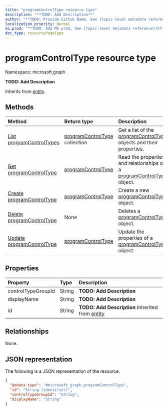 ```yaml
---
title: "programControlType resource type"
description: "**TODO: Add Description**"
author: "**TODO: Provide Github Name. See [topic-level metadata reference](https://msgo.azurewebsites.net/add/document/guidelines/metadata.html#topic-level-metadata)**"
localization_priority: Normal
ms.prod: "**TODO: Add MS prod. See [topic-level metadata reference](https://msgo.azurewebsites.net/add/document/guidelines/metadata.html#topic-level-metadata)**"
doc_type: resourcePageType
---
```


# programControlType resource type


Namespace: microsoft.graph

**TODO: Add Description**


Inherits from [entity](../resources/entity.md).

## Methods
|Method|Return type|Description|
|:---|:---|:---|
|[List programControlTypes](../api/programcontroltype-list.md)|[programControlType](../resources/programcontroltype.md) collection|Get a list of the [programControlType](../resources/programcontroltype.md) objects and their properties.|
|[Get programControlType](../api/programcontroltype-get.md)|[programControlType](../resources/programcontroltype.md)|Read the properties and relationships of a [programControlType](../resources/programcontroltype.md) object.|
|[Create programControlType](../api/programcontroltype-post-programcontroltypes.md)|[programControlType](../resources/programcontroltype.md)|Create a new [programControlType](../resources/programcontroltype.md) object.|
|[Delete programControlType](../api/programcontroltype-delete.md)|None|Deletes a [programControlType](../resources/programcontroltype.md) object.|
|[Update programControlType](../api/programcontroltype-update.md)|[programControlType](../resources/programcontroltype.md)|Update the properties of a [programControlType](../resources/programcontroltype.md) object.|

## Properties
|Property|Type|Description|
|:---|:---|:---|
|controlTypeGroupId|String|**TODO: Add Description**|
|displayName|String|**TODO: Add Description**|
|id|String|**TODO: Add Description** Inherited from [entity](../resources/entity.md)|

## Relationships
None.

## JSON representation
The following is a JSON representation of the resource.
<!-- {
  "blockType": "resource",
  "keyProperty": "id",
  "@odata.type": "microsoft.graph.programControlType",
  "baseType": "microsoft.graph.entity",
  "openType": false
}
-->
``` json
{
  "@odata.type": "#microsoft.graph.programControlType",
  "id": "String (identifier)",
  "controlTypeGroupId": "String",
  "displayName": "String"
}
```

